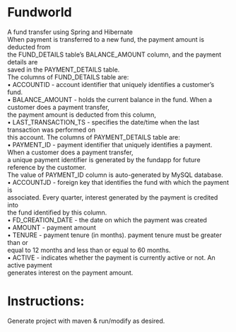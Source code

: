 Fundworld
=========
A fund transfer using Spring and Hibernate  
When payment is transferred to a new fund, the payment amount is deducted from  
the FUND_DETAILS table’s BALANCE_AMOUNT column, and the payment details are  
saved in the PAYMENT_DETAILS table.  
The columns of FUND_DETAILS table are:  
• ACCOUNTID - account identifier that uniquely identifies a customer’s fund.  
• BALANCE_AMOUNT - holds the current balance in the fund. When a customer does a payment transfer,  
the payment amount is deducted from this column,  
• LAST_TRANSACTION_TS - specifies the date/time when the last transaction was performed on  
this account.
The columns of PAYMENT_DETAILS table are:  
• PAYMENT_ID - payment identifier that uniquely identifies a payment. When a customer does a payment transfer,  
a unique payment identifier is generated by the fundapp for future reference by the customer.  
The value of PAYMENT_ID column is auto-generated by MySQL database.  
• ACCOUNTJD - foreign key that identifies the fund with which the payment is  
associated. Every quarter, interest generated by the payment is credited into  
the fund identified by this column.  
• FD_CREATION_DATE - the date on which the payment was created  
• AMOUNT - payment amount  
• TENURE - payment tenure (in months). payment tenure must be greater than or  
equal to 12 months and less than or equal to 60 months.  
• ACTIVE - indicates whether the payment is currently active or not. An active payment  
generates interest on the payment amount.  

Instructions:
===========
Generate project with maven & run/modify as desired.

